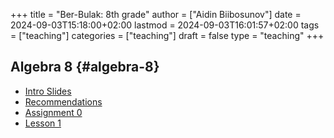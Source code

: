 +++
title = "Ber-Bulak: 8th grade"
author = ["Aidin Biibosunov"]
date = 2024-09-03T15:18:00+02:00
lastmod = 2024-09-03T16:01:57+02:00
tags = ["teaching"]
categories = ["teaching"]
draft = false
type = "teaching"
+++

## Algebra 8 {#algebra-8}

-   [Intro Slides](/reveal_js_talks/intro_me/intro.html)
-   [Recommendations](/html_files/recommendations.html)
-   [Assignment 0](/pdf_files/berbulak/algebra_8/assignments/week1_asst0.html)
-   [Lesson 1](/pdf_files/berbulak/algebra_8/assignments/week1_lesson1.html)